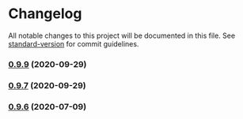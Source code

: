 # Changelog

All notable changes to this project will be documented in this file. See [standard-version](https://github.com/conventional-changelog/standard-version) for commit guidelines.

### [0.9.9](https://github.com/Gr33nbl00d/alsatian-tsmockito/compare/v0.9.7...v0.9.9) (2020-09-29)

### [0.9.7](https://github.com/Gr33nbl00d/alsatian-tsmockito/compare/v0.9.6...v0.9.7) (2020-09-29)

### [0.9.6](https://github.com/Gr33nbl00d/alsatian-tsmockito/compare/v0.9.5...v0.9.6) (2020-07-09)
